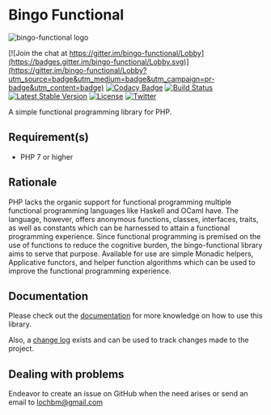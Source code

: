 # Bingo Functional

![bingo-functional logo](https://github.com/ace411/bingo-functional/blob/master/img/bingo-functional-logo.png)

[![Join the chat at https://gitter.im/bingo-functional/Lobby](https://badges.gitter.im/bingo-functional/Lobby.svg)](https://gitter.im/bingo-functional/Lobby?utm_source=badge&utm_medium=badge&utm_campaign=pr-badge&utm_content=badge)
[![Codacy Badge](https://api.codacy.com/project/badge/Grade/7c30c744fd0142d58dd210fd961ea842)](https://www.codacy.com/app/ace411/bingo-functional?utm_source=github.com&utm_medium=referral&utm_content=ace411/bingo-functional&utm_campaign=badger)
[![Build Status](https://travis-ci.org/ace411/bingo-functional.svg?branch=master)](https://travis-ci.org/ace411/bingo-functional)
[![Latest Stable Version](https://poser.pugx.org/chemem/bingo-functional/v/stable)](https://packagist.org/packages/chemem/bingo-functional)
[![License](https://poser.pugx.org/chemem/bingo-functional/license)](https://packagist.org/packages/chemem/bingo-functional)
[![Twitter](https://img.shields.io/twitter/url/https/github.com/ace411/bingo-functional.svg?style=social)](https://twitter.com/intent/tweet?text=Wow:&url=https%3A%2F%2Fgithub.com%2Face411%2Fbingo-functional)

A simple functional programming library for PHP.

## Requirement(s)

- PHP 7 or higher

## Rationale

PHP lacks the organic support for functional programming multiple functional programming languages like Haskell and OCaml have. The language, however, offers anonymous functions, classes, interfaces, traits, as well as constants which can be harnessed to attain a functional programming experience. Since functional programming is premised on the use of functions to reduce the cognitive burden, the bingo-functional library aims to serve that purpose. Available for use are simple Monadic helpers, Applicative functors, and helper function algorithms which can be used to improve the functional programming experience.

## Documentation

Please check out the [documentation](https://ace411.github.io/bingo-functional/docs) for more knowledge on how to use this library.

Also, a [change log](https://ace411.github.io/bingo-functional/changes) exists and can be used to track changes made to the project.

## Dealing with problems

Endeavor to create an issue on GitHub when the need arises or send an email to lochbm@gmail.com
